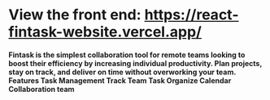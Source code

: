# View the front end: https://react-fintask-website.vercel.app/

#### Fintask is the simplest collaboration tool for remote teams looking to boost their efficiency by increasing individual productivity. Plan projects, stay on track, and deliver on time without overworking your team. Features Task Management Track Team Task Organize Calendar Collaboration team

